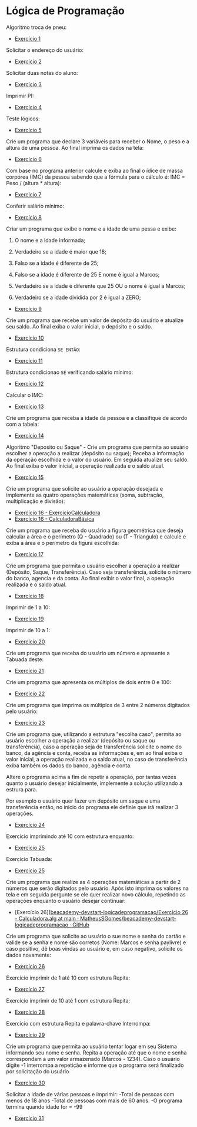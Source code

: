 # Lógica de Programação

Algoritmo troca de pneu:

- [Exercício 1](https://github.com/MatheusSGomes/beacademy-devstart-logicadeprogramacao/blob/main/Exerc%C3%ADcio%201%20-%20Algotirmo%20Troca%20de%20Pneu)

Solicitar o endereço do usuário:

- [Exercício 2](https://github.com/MatheusSGomes/beacademy-devstart-logicadeprogramacao/blob/main/Exerc%C3%ADcio%202.ALG)

Solicitar duas notas do aluno:

- [Exercício 3](https://github.com/MatheusSGomes/beacademy-devstart-logicadeprogramacao/blob/main/Exerc%C3%ADcio%203.ALG)

Imprimir PI:

- [Exercício 4](https://github.com/MatheusSGomes/beacademy-devstart-logicadeprogramacao/blob/main/Exerc%C3%ADcio%204.alg)

Teste lógicos:

- [Exercício 5](https://github.com/MatheusSGomes/beacademy-devstart-logicadeprogramacao/blob/main/Exerc%C3%ADcio%205.ALG)

Crie um programa que declare 3 variáveis para receber o Nome, o peso e a altura de uma pessoa. Ao final imprima os dados na tela:

- [Exercício 6](https://github.com/MatheusSGomes/beacademy-devstart-logicadeprogramacao/blob/main/Exerc%C3%ADcio%206.ALG)

Com base no programa anterior calcule e exiba ao final o ídice de massa corpórea (IMC) da pessoa sabendo que a fórmula para o cálculo é: IMC = Peso / (altura * altura):

- [Exercício 7](https://github.com/MatheusSGomes/beacademy-devstart-logicadeprogramacao/blob/main/Exerc%C3%ADcio%207.ALG)

Conferir salário mínimo:

- [Exercício 8](https://github.com/MatheusSGomes/beacademy-devstart-logicadeprogramacao/blob/main/Exerc%C3%ADcio%208.ALG)

Criar um programa que exibe o nome e a idade de uma pessa e exibe:

1. O nome e a idade informada;

2. Verdadeiro se a idade é maior que 18;

3. Falso se a idade é diferente de 25;

4. Falso se a idade é diferente de 25 E nome é igual a Marcos;

5. Verdadeiro se a idade é diferente que 25 OU o nome é igual a Marcos;

6. Verdadeiro se a idade dividida por 2 é igual a ZERO;
- [Exercício 9](https://github.com/MatheusSGomes/beacademy-devstart-logicadeprogramacao/blob/main/Exerc%C3%ADcio%209.ALG)

Crie um programa que recebe um valor de depósito do usuário e atualize seu saldo. Ao final exiba o valor inicial, o depósito e o saldo.

- [Exercício 10](https://github.com/MatheusSGomes/beacademy-devstart-logicadeprogramacao/blob/main/Exerc%C3%ADcio%2010.ALG)

Estrutura condiciona `SE ENTÃO`:

- [Exercício 11](https://github.com/MatheusSGomes/beacademy-devstart-logicadeprogramacao/blob/main/Exerc%C3%ADcio%2011.ALG)

Estrutura condicionao `SE` verificando salário mínimo:

- [Exercício 12](https://github.com/MatheusSGomes/beacademy-devstart-logicadeprogramacao/blob/main/Exerc%C3%ADcio%2012.ALG)

Calcular o IMC:

- [Exercício 13](https://github.com/MatheusSGomes/beacademy-devstart-logicadeprogramacao/blob/main/Exerc%C3%ADcio%2013.ALG)

Crie um programa que receba a idade da pessoa e a classifique de acordo com a tabela:

- [Exercício 14](https://github.com/MatheusSGomes/beacademy-devstart-logicadeprogramacao/blob/main/Exerc%C3%ADcio%2014.ALG)

Algoritmo "Deposito ou Saque" - Crie um programa que permita ao usuário escolher a operação a realizar (depósito ou saque); Receba a informação da operação escolhida e o valor do usuário. Em seguida atualize seu saldo. Ao final exiba o valor inicial, a operação realizada e o saldo atual.

- [Exercício 15](https://github.com/MatheusSGomes/beacademy-devstart-logicadeprogramacao/blob/main/Exerc%C3%ADcio%2015.ALG)

Crie um programa que solicite ao usuário a operação desejada e implemente as quatro operações matemáticas (soma, subtração, multiplicação e divisão):

- [Exercício 16 - ExercicioCalculadora](https://github.com/MatheusSGomes/beacademy-devstart-logicadeprogramacao/blob/main/Exerc%C3%ADcio%2016%20-%20Calculadora.ALG)
- [Exercício 16 - CalculadoraBásica](https://github.com/MatheusSGomes/beacademy-devstart-logicadeprogramacao/blob/main/Exerc%C3%ADcio%2016.ALG)

Crie um programa que receba do usuário a figura geométrica que deseja calcular a área e o perímetro (Q - Quadrado) ou (T - Triangulo) e calcule e exiba a área e o perímetro da figura escolhida:

- [Exercício 17](https://github.com/MatheusSGomes/beacademy-devstart-logicadeprogramacao/blob/main/Exerc%C3%ADcio%2017%20-%20Calcular%20%C3%A1rea%20e%20per%C3%ADmetro.ALG)

Crie um programa que permita o usuário escolher a operação a realizar (Depósito, Saque, Transferência). Caso seja transferência, solicite o número do banco, agencia e da conta. Ao final exibir o valor final, a operação realizada e o saldo atual.

- [Exercício 18](https://github.com/MatheusSGomes/beacademy-devstart-logicadeprogramacao/blob/main/Exerc%C3%ADcio%2018%20-%20Banco.ALG)

Imprimir de 1 a 10:

- [Exercício 19](https://github.com/MatheusSGomes/beacademy-devstart-logicadeprogramacao/blob/main/Exerc%C3%ADcio%2019.ALG)

Imprimir de 10 a 1:

- [Exercício 20](https://github.com/MatheusSGomes/beacademy-devstart-logicadeprogramacao/blob/main/Exerc%C3%ADcio%2020ALG.alg)

Crie um programa que receba do usuário um número e apresente a Tabuada deste:

- [Exercício 21](https://github.com/MatheusSGomes/beacademy-devstart-logicadeprogramacao/blob/main/Exerc%C3%ADcio%2021%20-%20Tabuada.alg)

Crie um programa que apresenta os múltiplos de dois entre 0 e 100:

- [Exercício 22](https://github.com/MatheusSGomes/beacademy-devstart-logicadeprogramacao/blob/main/Exerc%C3%ADcio%2022%20-%20Multiplos.alg)

Crie um programa que imprima os múltiplos de 3 entre 2 números digitados pelo usuário:

- [Exercício 23](https://github.com/MatheusSGomes/beacademy-devstart-logicadeprogramacao/blob/main/Exerc%C3%ADcio%2023%20-%20Multiplos.alg)

Crie um programa que, utilizando a estrutura "escolha caso", permita ao usuário escolher a operação a realizar (depósito ou saque ou transferência), caso a operação seja de transferência solicite o nome do banco, da agência e conta, receba as informações e, em ao final exiba o valor inicial, a operação realizada e o saldo atual, no caso de transferência exiba também os dados do banco, agência e conta.

Altere o programa acima a fim de repetir a operação, por tantas vezes quanto o usuário desejar inicialmente, implemente a solução utilizando a estrura para.

Por exemplo o usuário quer fazer um depósito um saque e uma transferência então, no inicio do programa ele definie que irá realizar 3 operações.

- [Exercício 24](https://github.com/MatheusSGomes/beacademy-devstart-logicadeprogramacao/blob/main/Exerc%C3%ADcio%2024%20-%20Banco.alg)

Exercício imprimindo até 10 com estrutura enquanto:

- [Exercício 25](https://github.com/MatheusSGomes/beacademy-devstart-logicadeprogramacao/blob/main/Exerc%C3%ADcio%2025.alg)

Exercício Tabuada:

- [Exercício 25](https://github.com/MatheusSGomes/beacademy-devstart-logicadeprogramacao/blob/main/Exerc%C3%ADcio%2025%20-%20Tabuada.alg)

Crie um programa que realize as 4 operações matemáticas a partir de 2 números que serão digitados pelo usuário. Após isto imprima os valores na tela e em seguida pergunte se ele quer realizar novo cálculo, repetindo as operações enquanto o usuário desejar continuar:

- [Exercício 26]([beacademy-devstart-logicadeprogramacao/Exercício 26 - Calculadora.alg at main · MatheusSGomes/beacademy-devstart-logicadeprogramacao · GitHub](https://github.com/MatheusSGomes/beacademy-devstart-logicadeprogramacao/blob/main/Exerc%C3%ADcio%2026%20-%20Calculadora.alg)

Crie um programa que solicite ao usuário o sue nome e senha do cartão e valide se a senha e nome são corretos (Nome: Marcos e senha paylivre) e caso positivo, dê boas vindas ao usuário e, em caso negativo, solicite os dados novamente:

- [Exercício 26](https://github.com/MatheusSGomes/beacademy-devstart-logicadeprogramacao/blob/main/Exerc%C3%ADcio%2026%20-%20Validar%20Cart%C3%A3o.alg)

Exercício imprimir de 1 até 10 com estrutura Repita:

- [Exercício 27](https://github.com/MatheusSGomes/beacademy-devstart-logicadeprogramacao/blob/main/Exerc%C3%ADcio%2027.alg)

Exercício imprimir de 10 até 1 com estrutura Repita:

- [Exercício 28](https://github.com/MatheusSGomes/beacademy-devstart-logicadeprogramacao/blob/main/Exerc%C3%ADcio%2028.alg)

Exercício com estrutura Repita e palavra-chave Interrompa:

- [Exercício 29](https://github.com/MatheusSGomes/beacademy-devstart-logicadeprogramacao/blob/main/Exerc%C3%ADcio%2029.alg)

Crie um programa que permita ao usuário tentar logar em seu Sistema informando seu nome e senha. Repita a operação até que o nome e senha correspondam a um valor armazenado (Marcos - 1234). Caso o usuário digite -1 interrompa a repetição e informe que o programa será finalizado por solicitação do usuário

- [Exercício 30](https://github.com/MatheusSGomes/beacademy-devstart-logicadeprogramacao/blob/main/Exerc%C3%ADcio%2030%20-%20Login%20e%20Senha.alg)

Solicitar a idade de várias pessoas e imprimir:
-Total de pessoas com menos de 18 anos
-Total de pessoas com mais de 60 anos.
-O programa termina quando idade for = -99

- [Exercício 31](https://github.com/MatheusSGomes/beacademy-devstart-logicadeprogramacao/blob/main/Exerc%C3%ADcio%2031%20-%20Soma%20das%20Idades.alg)
